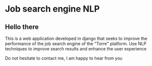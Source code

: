 # Job search engine NLP
## Hello there 
This is a web application developed in django that seeks to improve the performance of the job search engine of the "Torre" platform. Use NLP techniques to improve search results and enhance the user experience

Do not hesitate to contact me, I am happy to hear from you
